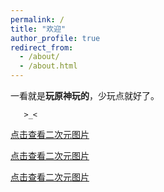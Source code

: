 ```yaml
---
permalink: /
title: "欢迎"
author_profile: true
redirect_from: 
  - /about/
  - /about.html
---
```


一看就是**玩原神玩的**，少玩点就好了。

       >_<

[点击查看二次元图片](https://s21.ax1x.com/2024/12/09/pAHmnC8.png)

[点击查看二次元图片](https://s21.ax1x.com/2024/12/09/pAHmu8S.png)

[点击查看二次元图片](https://gimg2.baidu.com/image_search/src=http%3A%2F%2Fsafe-img.xhscdn.com%2Fbw1%2F8503b5e9-653c-42e8-b232-297bf8d99e10%3FimageView2%2F2%2Fw%2F1080%2Fformat%2Fjpg&refer=http%3A%2F%2Fsafe-img.xhscdn.com&app=2002&size=f9999,10000&q=a80&n=0&g=0n&fmt=auto?sec=1736348599&t=b5657d86c0c72f9075fddbd642ea991d)
